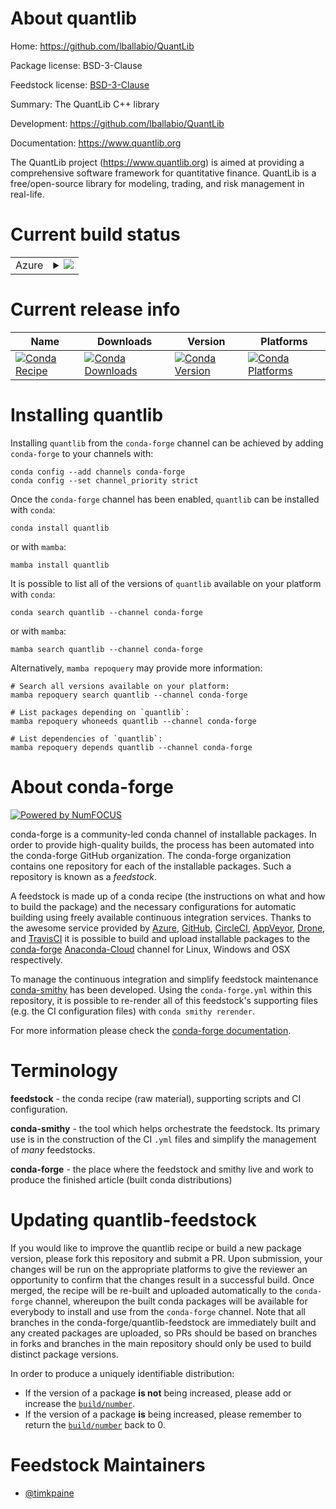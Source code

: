About quantlib
==============

Home: https://github.com/lballabio/QuantLib

Package license: BSD-3-Clause

Feedstock license: [BSD-3-Clause](https://github.com/conda-forge/quantlib-feedstock/blob/main/LICENSE.txt)

Summary: The QuantLib C++ library

Development: https://github.com/lballabio/QuantLib

Documentation: https://www.quantlib.org

The QuantLib project (https://www.quantlib.org) is aimed at providing a comprehensive software framework for quantitative finance. QuantLib is a free/open-source library for modeling, trading, and risk management in real-life.

Current build status
====================


<table>
    
  <tr>
    <td>Azure</td>
    <td>
      <details>
        <summary>
          <a href="https://dev.azure.com/conda-forge/feedstock-builds/_build/latest?definitionId=16000&branchName=main">
            <img src="https://dev.azure.com/conda-forge/feedstock-builds/_apis/build/status/quantlib-feedstock?branchName=main">
          </a>
        </summary>
        <table>
          <thead><tr><th>Variant</th><th>Status</th></tr></thead>
          <tbody><tr>
              <td>linux_64</td>
              <td>
                <a href="https://dev.azure.com/conda-forge/feedstock-builds/_build/latest?definitionId=16000&branchName=main">
                  <img src="https://dev.azure.com/conda-forge/feedstock-builds/_apis/build/status/quantlib-feedstock?branchName=main&jobName=linux&configuration=linux%20linux_64_" alt="variant">
                </a>
              </td>
            </tr><tr>
              <td>osx_64</td>
              <td>
                <a href="https://dev.azure.com/conda-forge/feedstock-builds/_build/latest?definitionId=16000&branchName=main">
                  <img src="https://dev.azure.com/conda-forge/feedstock-builds/_apis/build/status/quantlib-feedstock?branchName=main&jobName=osx&configuration=osx%20osx_64_" alt="variant">
                </a>
              </td>
            </tr><tr>
              <td>osx_arm64</td>
              <td>
                <a href="https://dev.azure.com/conda-forge/feedstock-builds/_build/latest?definitionId=16000&branchName=main">
                  <img src="https://dev.azure.com/conda-forge/feedstock-builds/_apis/build/status/quantlib-feedstock?branchName=main&jobName=osx&configuration=osx%20osx_arm64_" alt="variant">
                </a>
              </td>
            </tr><tr>
              <td>win_64</td>
              <td>
                <a href="https://dev.azure.com/conda-forge/feedstock-builds/_build/latest?definitionId=16000&branchName=main">
                  <img src="https://dev.azure.com/conda-forge/feedstock-builds/_apis/build/status/quantlib-feedstock?branchName=main&jobName=win&configuration=win%20win_64_" alt="variant">
                </a>
              </td>
            </tr>
          </tbody>
        </table>
      </details>
    </td>
  </tr>
</table>

Current release info
====================

| Name | Downloads | Version | Platforms |
| --- | --- | --- | --- |
| [![Conda Recipe](https://img.shields.io/badge/recipe-quantlib-green.svg)](https://anaconda.org/conda-forge/quantlib) | [![Conda Downloads](https://img.shields.io/conda/dn/conda-forge/quantlib.svg)](https://anaconda.org/conda-forge/quantlib) | [![Conda Version](https://img.shields.io/conda/vn/conda-forge/quantlib.svg)](https://anaconda.org/conda-forge/quantlib) | [![Conda Platforms](https://img.shields.io/conda/pn/conda-forge/quantlib.svg)](https://anaconda.org/conda-forge/quantlib) |

Installing quantlib
===================

Installing `quantlib` from the `conda-forge` channel can be achieved by adding `conda-forge` to your channels with:

```
conda config --add channels conda-forge
conda config --set channel_priority strict
```

Once the `conda-forge` channel has been enabled, `quantlib` can be installed with `conda`:

```
conda install quantlib
```

or with `mamba`:

```
mamba install quantlib
```

It is possible to list all of the versions of `quantlib` available on your platform with `conda`:

```
conda search quantlib --channel conda-forge
```

or with `mamba`:

```
mamba search quantlib --channel conda-forge
```

Alternatively, `mamba repoquery` may provide more information:

```
# Search all versions available on your platform:
mamba repoquery search quantlib --channel conda-forge

# List packages depending on `quantlib`:
mamba repoquery whoneeds quantlib --channel conda-forge

# List dependencies of `quantlib`:
mamba repoquery depends quantlib --channel conda-forge
```


About conda-forge
=================

[![Powered by
NumFOCUS](https://img.shields.io/badge/powered%20by-NumFOCUS-orange.svg?style=flat&colorA=E1523D&colorB=007D8A)](https://numfocus.org)

conda-forge is a community-led conda channel of installable packages.
In order to provide high-quality builds, the process has been automated into the
conda-forge GitHub organization. The conda-forge organization contains one repository
for each of the installable packages. Such a repository is known as a *feedstock*.

A feedstock is made up of a conda recipe (the instructions on what and how to build
the package) and the necessary configurations for automatic building using freely
available continuous integration services. Thanks to the awesome service provided by
[Azure](https://azure.microsoft.com/en-us/services/devops/), [GitHub](https://github.com/),
[CircleCI](https://circleci.com/), [AppVeyor](https://www.appveyor.com/),
[Drone](https://cloud.drone.io/welcome), and [TravisCI](https://travis-ci.com/)
it is possible to build and upload installable packages to the
[conda-forge](https://anaconda.org/conda-forge) [Anaconda-Cloud](https://anaconda.org/)
channel for Linux, Windows and OSX respectively.

To manage the continuous integration and simplify feedstock maintenance
[conda-smithy](https://github.com/conda-forge/conda-smithy) has been developed.
Using the ``conda-forge.yml`` within this repository, it is possible to re-render all of
this feedstock's supporting files (e.g. the CI configuration files) with ``conda smithy rerender``.

For more information please check the [conda-forge documentation](https://conda-forge.org/docs/).

Terminology
===========

**feedstock** - the conda recipe (raw material), supporting scripts and CI configuration.

**conda-smithy** - the tool which helps orchestrate the feedstock.
                   Its primary use is in the construction of the CI ``.yml`` files
                   and simplify the management of *many* feedstocks.

**conda-forge** - the place where the feedstock and smithy live and work to
                  produce the finished article (built conda distributions)


Updating quantlib-feedstock
===========================

If you would like to improve the quantlib recipe or build a new
package version, please fork this repository and submit a PR. Upon submission,
your changes will be run on the appropriate platforms to give the reviewer an
opportunity to confirm that the changes result in a successful build. Once
merged, the recipe will be re-built and uploaded automatically to the
`conda-forge` channel, whereupon the built conda packages will be available for
everybody to install and use from the `conda-forge` channel.
Note that all branches in the conda-forge/quantlib-feedstock are
immediately built and any created packages are uploaded, so PRs should be based
on branches in forks and branches in the main repository should only be used to
build distinct package versions.

In order to produce a uniquely identifiable distribution:
 * If the version of a package **is not** being increased, please add or increase
   the [``build/number``](https://docs.conda.io/projects/conda-build/en/latest/resources/define-metadata.html#build-number-and-string).
 * If the version of a package **is** being increased, please remember to return
   the [``build/number``](https://docs.conda.io/projects/conda-build/en/latest/resources/define-metadata.html#build-number-and-string)
   back to 0.

Feedstock Maintainers
=====================

* [@timkpaine](https://github.com/timkpaine/)

